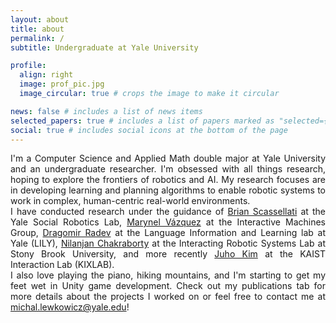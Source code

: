 ```yaml
---
layout: about
title: about
permalink: /
subtitle: Undergraduate at Yale University

profile:
  align: right
  image: prof_pic.jpg
  image_circular: true # crops the image to make it circular

news: false # includes a list of news items
selected_papers: true # includes a list of papers marked as "selected={true}"
social: true # includes social icons at the bottom of the page
---
```


<div style="text-align: justify"> 
    I'm a Computer Science and Applied Math double major at Yale University and an undergraduate researcher. I'm obsessed with all things research, hoping to explore the frontiers of robotics and AI. My research focuses are in developing learning and planning algorithms to enable robotic systems to work in complex, human-centric real-world environments.
</div>

<div style="text-align: justify"> 
    I have conducted research under the guidance of 
    <a href="https://scazlab.yale.edu/people/brian-scassellati" target="_blank">Brian Scassellati</a> at the Yale Social Robotics Lab, 
    <a href="https://marynel.net/" target="_blank">Marynel Vázquez</a> at the Interactive Machines Group, 
    <a href="http://www.cs.yale.edu/homes/radev/" target="_blank">Dragomir Radev</a> at the Language Information and Learning lab at Yale (LILY), 
    <a href="https://www.cs.stonybrook.edu/people/faculty/NilanjanChakraborty" target="_blank">Nilanjan Chakraborty</a> at the Interacting Robotic Systems Lab at Stony Brook University, and more recently 
    <a href="https://juhokim.com/" target="_blank">Juho Kim</a> at the KAIST Interaction Lab (KIXLAB).
</div>

<div style="text-align: justify"> 
    I also love playing the piano, hiking mountains, and I'm starting to get my feet wet in Unity game development. Check out my publications tab for more details about the projects I worked on or feel free to contact me at 
    <a href="mailto:michal.lewkowicz@yale.edu">michal.lewkowicz@yale.edu</a>!
</div>

<!-- Write your biography here. Tell the world about yourself. Link to your favorite [subreddit](http://reddit.com). You can put a picture in, too. The code is already in, just name your picture `prof_pic.jpg` and put it in the `img/` folder.

Put your address / P.O. box / other info right below your picture. You can also disable any of these elements by editing `profile` property of the YAML header of your `_pages/about.md`. Edit `_bibliography/papers.bib` and Jekyll will render your [publications page](/al-folio/publications/) automatically.

Link to your social media connections, too. This theme is set up to use [Font Awesome icons](https://fontawesome.com/) and [Academicons](https://jpswalsh.github.io/academicons/), like the ones below. Add your Facebook, Twitter, LinkedIn, Google Scholar, or just disable all of them. -->
